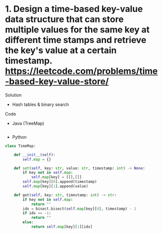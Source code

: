 # 1. Design a time-based key-value data structure that can store multiple values for the same key at different time stamps and retrieve the key's value at a certain timestamp. https://leetcode.com/problems/time-based-key-value-store/

Solution

- Hash tables & binary search

Code

- Java (TreeMap)

```java

```

- Python

```python
class TimeMap:

    def __init__(self):
        self.map = {}

    def set(self, key: str, value: str, timestamp: int) -> None:
        if key not in self.map:
            self.map[key] = [[],[]]
        self.map[key][0].append(timestamp)
        self.map[key][1].append(value)

    def get(self, key: str, timestamp: int) -> str:
        if key not in self.map:
            return ""
        idx = bisect.bisect(self.map[key][0], timestamp) - 1
        if idx == -1:
            return ""
        else:
            return self.map[key][1][idx]
```